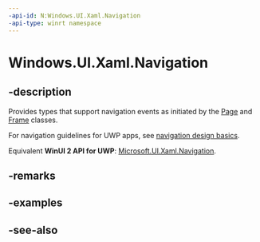 ```yaml
---
-api-id: N:Windows.UI.Xaml.Navigation
-api-type: winrt namespace
---
```


# Windows.UI.Xaml.Navigation

## -description
Provides types that support navigation events as initiated by the [Page](../windows.ui.xaml.controls/page.md) and [Frame](../windows.ui.xaml.controls/frame.md) classes.

For navigation guidelines for UWP apps, see [navigation design basics](/windows/uwp/layout/navigation-basics).

Equivalent **WinUI 2 API for UWP**: [Microsoft.UI.Xaml.Navigation](/windows/winui/api/microsoft.ui.xaml.navigation).

## -remarks

## -examples

## -see-also
